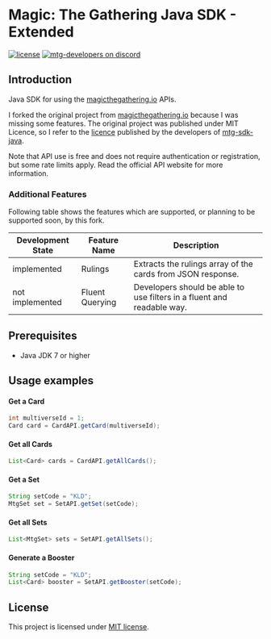 Magic: The Gathering Java SDK - Extended
===========
[![license](https://img.shields.io/github/license/mashape/apistatus.svg)](https://github.com/MagicTheGathering/mtg-sdk-java/blob/master/LICENSE)
[![mtg-developers on discord](https://img.shields.io/badge/discord-mtg%20developers-738bd7.svg)](https://discord.gg/qwGJNnP)


Introduction
-------------------------
Java SDK for using the [magicthegathering.io](http://magicthegathering.io) APIs.

I forked the original project from [magicthegathering.io](https://github.com/MagicTheGathering/mtg-sdk-java)
because I was missing some features. The original project was published under MIT Licence, so I refer to the
[licence](https://github.com/MagicTheGathering/mtg-sdk-java/blob/master/LICENSE) published by the developers of
[mtg-sdk-java](https://github.com/MagicTheGathering/mtg-sdk-java).

Note that API use is free and does not require authentication or registration, but some rate limits apply.
Read the official API website for more information.

### Additional Features ###

Following table shows the features which are supported, or planning to be supported soon, by this fork.

Development State   | Feature Name          | Description
--------------------|-----------------------|---------------------------------------------------------------
implemented         | Rulings               | Extracts the rulings array of the cards from JSON response.
not implemented     | Fluent Querying       | Developers should be able to use filters in a fluent and readable way.

Prerequisites
-------
- Java JDK 7 or higher

Usage examples
-------

#### Get a Card
```java
int multiverseId = 1;
Card card = CardAPI.getCard(multiverseId);
```

#### Get all Cards
```java
List<Card> cards = CardAPI.getAllCards();
```

#### Get a Set
```java
String setCode = "KLD";
MtgSet set = SetAPI.getSet(setCode);
```

#### Get all Sets
```java
List<MtgSet> sets = SetAPI.getAllSets();
```

#### Generate a Booster
```java
String setCode = "KLD";
List<Card> booster = SetAPI.getBooster(setCode);
```

License
-------
This project is licensed under [MIT license](http://opensource.org/licenses/MIT).
